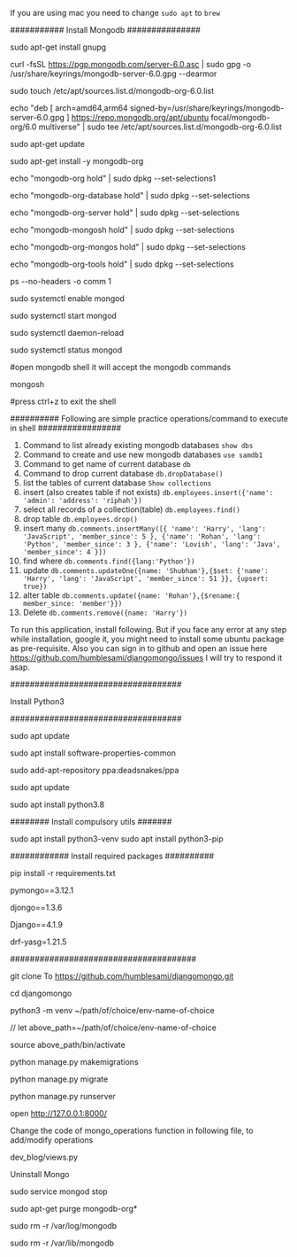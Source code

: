 If you are using mac you need to change `sudo apt` to `brew`

########### Install Mongodb ###############

sudo apt-get install gnupg

curl -fsSL https://pgp.mongodb.com/server-6.0.asc | sudo gpg -o /usr/share/keyrings/mongodb-server-6.0.gpg --dearmor

sudo touch /etc/apt/sources.list.d/mongodb-org-6.0.list

echo "deb [ arch=amd64,arm64 signed-by=/usr/share/keyrings/mongodb-server-6.0.gpg ] https://repo.mongodb.org/apt/ubuntu focal/mongodb-org/6.0 multiverse" | sudo tee /etc/apt/sources.list.d/mongodb-org-6.0.list

sudo apt-get update

sudo apt-get install -y mongodb-org


echo "mongodb-org hold" | sudo dpkg --set-selections1

echo "mongodb-org-database hold" | sudo dpkg --set-selections

echo "mongodb-org-server hold" | sudo dpkg --set-selections

echo "mongodb-mongosh hold" | sudo dpkg --set-selections

echo "mongodb-org-mongos hold" | sudo dpkg --set-selections

echo "mongodb-org-tools hold" | sudo dpkg --set-selections

ps --no-headers -o comm 1

sudo systemctl enable mongod

sudo systemctl start mongod

sudo systemctl daemon-reload

sudo systemctl status mongod

#open mongodb shell it will accept the mongodb commands

mongosh

#press ctrl+z to exit the shell

########## Following are simple practice operations/command to execute in shell #################

1. Command to list already existing mongodb databases
    `show dbs`
2. Command to create and use new mongodb databases
    `use samdb1`
3. Command to get name of current database
    `db`
4. Command to drop current database
    `db.dropDatabase()`
5. list the tables of current database
    `Show collections`
6. insert (also creates table if not exists)
    `db.employees.insert({'name': 'admin': 'address': 'riphah'})`
8. select all records of a collection(table)
    `db.employees.find()`
7. drop table
    `db.employees.drop()`
9. insert many
    `db.comments.insertMany([{
        'name': 'Harry',
        'lang': 'JavaScript',
        'member_since': 5
        },
        {'name': 'Rohan',
        'lang': 'Python',
        'member_since': 3
        },
        {'name': 'Lovish',
        'lang': 'Java',
        'member_since': 4
    }])`
10. find where
    `db.comments.find({lang:'Python'})`
11. update
    `db.comments.updateOne({name: 'Shubham'},{$set: {'name': 'Harry',
        'lang': 'JavaScript',
        'member_since': 51
    }}, {upsert: true})`
12. alter table
    `db.comments.update({name: 'Rohan'},{$rename:{ member_since: 'member'}})`
13. Delete
    `db.comments.remove({name: 'Harry'})`



To run this application, install following. But if you face any error at any step while installation, google it, you might need to install some ubuntu package as pre-requisite.
Also you can sign in to github and open an issue here https://github.com/humblesami/djangomongo/issues I will try to respond it asap.

###################################

Install Python3

###################################

sudo apt update

sudo apt install software-properties-common

sudo add-apt-repository ppa:deadsnakes/ppa

sudo apt update

sudo apt install python3.8

######## Install compulsory utils #######

sudo apt install python3-venv
sudo apt install python3-pip

############ Install required packages ##########

pip install -r requirements.txt

pymongo==3.12.1

djongo==1.3.6

Django==4.1.9

drf-yasg=1.21.5

######################################

git clone To https://github.com/humblesami/djangomongo.git

cd djangomongo

python3 -m venv ~/path/of/choice/env-name-of-choice

// let above_path=~/path/of/choice/env-name-of-choice

source above_path/bin/activate

python manage.py makemigrations

python manage.py migrate

python manage.py runserver

open http://127.0.0.1:8000/

Change the code of mongo_operations function in following file, to add/modify operations

dev_blog/views.py


Uninstall Mongo

sudo service mongod stop

sudo apt-get purge mongodb-org*

sudo rm -r /var/log/mongodb

sudo rm -r /var/lib/mongodb